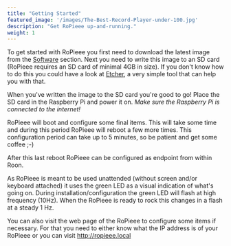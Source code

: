 ```yaml
---
title: "Getting Started"
featured_image: '/images/The-Best-Record-Player-under-100.jpg'
description: "Get RoPieee up-and-running."
weight: 1
---
```

To get started with RoPieee you first need to download the latest image from the [Software](/software) section. Next you need to write this image to an SD card (RoPieee requires an SD card of minimal 4GB in size). If you don't know how to do this you could have a look at [Etcher](https://etcher.io/), a very simple tool that can help you with that.

When you've written the image to the SD card you're good to go! Place the SD card in the Raspberry Pi and power it on. _Make sure the Raspberry Pi is connected to the internet!_

RoPieee will boot and configure some final items. This will take some time and during this period RoPieee will reboot a few more times. This configuration period can take up to 5 minutes, so be patient and get some coffee ;-)

After this last reboot RoPieee can be configured as endpoint from within Roon.

As RoPieee is meant to be used unattended (without screen and/or keyboard attached) it uses the green LED as a visual indication of what's going on. During installation/configuration the green LED will flash at high frequency (10Hz). When the RoPieee is ready to rock this changes in a flash at a steady 1 Hz.

You can also visit the web page of the RoPieee to configure some items if necessary. For that you need to either know what the IP address is of your RoPieee or you can visit http://ropieee.local
